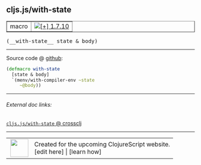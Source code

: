 ## cljs.js/with-state



 <table border="1">
<tr>
<td>macro</td>
<td><a href="https://github.com/cljsinfo/cljs-api-docs/tree/1.7.10"><img valign="middle" alt="[+] 1.7.10" title="Added in 1.7.10" src="https://img.shields.io/badge/+-1.7.10-lightgrey.svg"></a> </td>
</tr>
</table>


 <samp>
(__with-state__ state & body)<br>
</samp>

---







Source code @ [github](https://github.com/clojure/clojurescript/blob/r1.7.145/src/main/cljs/cljs/js.clj#L15-L18):

```clj
(defmacro with-state
  [state & body]
  `(menv/with-compiler-env ~state
     ~@body))
```

<!--
Repo - tag - source tree - lines:

 <pre>
clojurescript @ r1.7.145
└── src
    └── main
        └── cljs
            └── cljs
                └── <ins>[js.clj:15-18](https://github.com/clojure/clojurescript/blob/r1.7.145/src/main/cljs/cljs/js.clj#L15-L18)</ins>
</pre>

-->

---



###### External doc links:

[`cljs.js/with-state` @ crossclj](http://crossclj.info/fun/cljs.js/with-state.html)<br>

---

 <table>
<tr><td>
<img valign="middle" align="right" width="48px" src="http://i.imgur.com/Hi20huC.png">
</td><td>
Created for the upcoming ClojureScript website.<br>
[edit here] | [learn how]
</td></tr></table>

[edit here]:https://github.com/cljsinfo/cljs-api-docs/blob/master/cljsdoc/cljs.js/with-state.cljsdoc
[learn how]:https://github.com/cljsinfo/cljs-api-docs/wiki/cljsdoc-files

<!--

This information was too distracting to show to readers, but I'll leave it
commented here since it is helpful to:

- pretty-print the data used to generate this document
- and show how to retrieve that data



The API data for this symbol:

```clj
{:ns "cljs.js",
 :name "with-state",
 :type "macro",
 :signature ["[state & body]"],
 :source {:code "(defmacro with-state\n  [state & body]\n  `(menv/with-compiler-env ~state\n     ~@body))",
          :title "Source code",
          :repo "clojurescript",
          :tag "r1.7.145",
          :filename "src/main/cljs/cljs/js.clj",
          :lines [15 18]},
 :full-name "cljs.js/with-state",
 :full-name-encode "cljs.js/with-state",
 :history [["+" "1.7.10"]]}

```

Retrieve the API data for this symbol:

```clj
;; from Clojure REPL
(require '[clojure.edn :as edn])
(-> (slurp "https://raw.githubusercontent.com/cljsinfo/cljs-api-docs/catalog/cljs-api.edn")
    (edn/read-string)
    (get-in [:symbols "cljs.js/with-state"]))
```

-->
